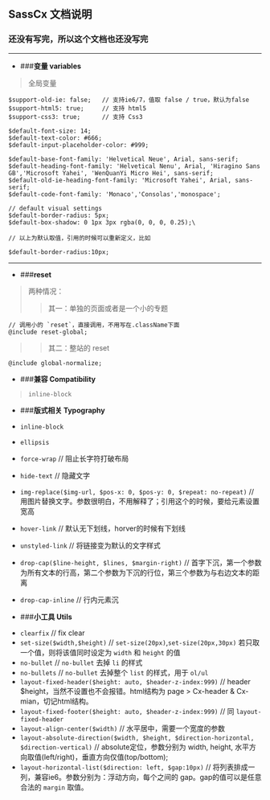 ## SassCx 文档说明 

### 还没有写完，所以这个文档也还没写完

_____________________________________________________________________

* ###__变量 variables__

> 全局变量
    
    $support-old-ie: false;   // 支持ie6/7，值取 false / true，默认为false 
    $support-html5: true;     // 支持 html5
    $support-css3: true;      // 支持 Css3

    $default-font-size: 14;
    $default-text-color: #666;
    $default-input-placeholder-color: #999;

    $default-base-font-family: 'Helvetical Neue', Arial, sans-serif;
    $default-heading-font-family: 'Helvetical Nenu', Arial, 'Hiragino Sans GB','Microsoft Yahei', 'WenQuanYi Micro Hei', sans-serif;
    $default-old-ie-heading-font-family: 'Microsoft Yahei', Arial, sans-serif;
    $default-code-font-family: 'Monaco','Consolas','monospace';
    
    // default visual settings
    $default-border-radius: 5px;
    $default-box-shadow: 0 1px 3px rgba(0, 0, 0, 0.25);\

    // 以上为默认取值，引用的时候可以重新定义，比如

    $default-border-radius:10px;

_____________________________________________________________________

* ###__reset__

> 两种情况：
>> 其一：单独的页面或者是一个小的专题

    // 调用小的 `reset`，直接调用，不用写在.className下面
    @include reset-global;

>> 其二：整站的 reset 

    @include global-normalize;


* ###__兼容 Compatibility__

> `inline-block` 


* ###__版式相关 Typography__

>  
   * `inline-block` 
   * `ellipsis`
   * `force-wrap`	    // 阻止长字符打破布局
   * `hide-text`	    // 隐藏文字
   * `img-replace($img-url, $pos-x: 0, $pos-y: 0, $repeat: no-repeat)` // 用图片替换文字。参数很明白，不用解释了；引用这个的时候，要给元素设置宽高
   * `hover-link`       // 默认无下划线，horver的时候有下划线
   * `unstyled-link`    // 将链接变为默认的文字样式
   * `drop-cap($line-height, $lines, $margin-right)`         // 首字下沉，第一个参数为所有文本的行高，第二个参数为下沉的行位，第三个参数为与右边文本的距离
   * `drop-cap-inline`  // 行内元素沉


* ###__小工具 Utils__

>  
   * `clearfix`        // fix clear
   * `set-size($width,$height)`        // `set-size(20px)`,`set-size(20px,30px)` 若只取一个值，则将该值同时设定为 `width` 和 `height` 的值
   * `no-bullet`      // `no-bullet` 去掉 `li` 的样式
   * `no-bullets`     // `no-bullet` 去掉整个 `list` 的样式，用于 `ol/ul`
   * `layout-fixed-header($height: auto, $header-z-index:999)` // header $height，当然不设置也不会报错。html结构为 page > Cx-header & Cx-mian，切记html结构。
   * `layout-fixed-footer($height: auto, $header-z-index:999)` // 同 `layout-fixed-header`
   * `layout-align-center($width)`  // 水平居中，需要一个宽度的参数
   * `layout-absolute-direction($width, $height, $direction-horizontal, $direction-vertical)`  // absolute定位，参数分别为 width, height, 水平方向取值(left/right)，垂直方向仅值(top/bottom);
   * `layout-horizontal-list($direction: left, $gap:10px)`  // 将列表排成一列，兼容ie6。参数分别为：浮动方向，每个之间的 gap。gap的值可以是任意合法的 `margin` 取值。

   